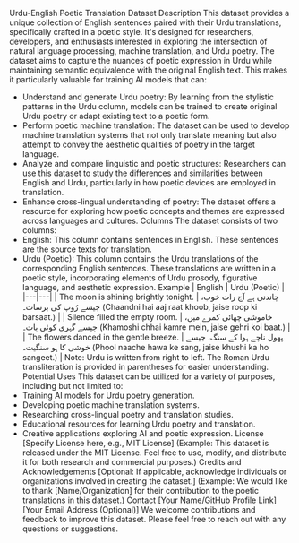 Urdu-English Poetic Translation Dataset
Description
This dataset provides a unique collection of English sentences paired with their Urdu translations, specifically crafted in a poetic style.  It's designed for researchers, developers, and enthusiasts interested in exploring the intersection of natural language processing, machine translation, and Urdu poetry.
The dataset aims to capture the nuances of poetic expression in Urdu while maintaining semantic equivalence with the original English text. This makes it particularly valuable for training AI models that can:
 * Understand and generate Urdu poetry: By learning from the stylistic patterns in the Urdu column, models can be trained to create original Urdu poetry or adapt existing text to a poetic form.
 * Perform poetic machine translation:  The dataset can be used to develop machine translation systems that not only translate meaning but also attempt to convey the aesthetic qualities of poetry in the target language.
 * Analyze and compare linguistic and poetic structures: Researchers can use this dataset to study the differences and similarities between English and Urdu, particularly in how poetic devices are employed in translation.
 * Enhance cross-lingual understanding of poetry: The dataset offers a resource for exploring how poetic concepts and themes are expressed across languages and cultures.
Columns
The dataset consists of two columns:
 * English: This column contains sentences in English. These sentences are the source texts for translation.
 * Urdu (Poetic): This column contains the Urdu translations of the corresponding English sentences.  These translations are written in a poetic style, incorporating elements of Urdu prosody, figurative language, and aesthetic expression.
Example
| English | Urdu (Poetic) |
|---|---|
| The moon is shining brightly tonight. | چاندنی ہے آج رات خوب، جیسے رُوپ کی برسات۔  (Chaandni hai aaj raat khoob, jaise roop ki barsaat.) |
| Silence filled the empty room. | خاموشی چھائی کمرے میں، جیسے گہری کوئی بات۔ (Khamoshi chhai kamre mein, jaise gehri koi baat.) |
| The flowers danced in the gentle breeze. | پھول ناچے ہوا کے سنگ، جیسے خوشی کا ہو سنگیت۔ (Phool naache hawa ke sang, jaise khushi ka ho sangeet.) |
Note: Urdu is written from right to left. The Roman Urdu transliteration is provided in parentheses for easier understanding.
Potential Uses
This dataset can be utilized for a variety of purposes, including but not limited to:
 * Training AI models for Urdu poetry generation.
 * Developing poetic machine translation systems.
 * Researching cross-lingual poetry and translation studies.
 * Educational resources for learning Urdu poetry and translation.
 * Creative applications exploring AI and poetic expression.
License
[Specify License here, e.g., MIT License]
(Example: This dataset is released under the MIT License. Feel free to use, modify, and distribute it for both research and commercial purposes.)
Credits and Acknowledgements
[Optional: If applicable, acknowledge individuals or organizations involved in creating the dataset.]
(Example:  We would like to thank [Name/Organization] for their contribution to the poetic translations in this dataset.)
Contact
[Your Name/GitHub Profile Link]
[Your Email Address (Optional)]
We welcome contributions and feedback to improve this dataset. Please feel free to reach out with any questions or suggestions.
